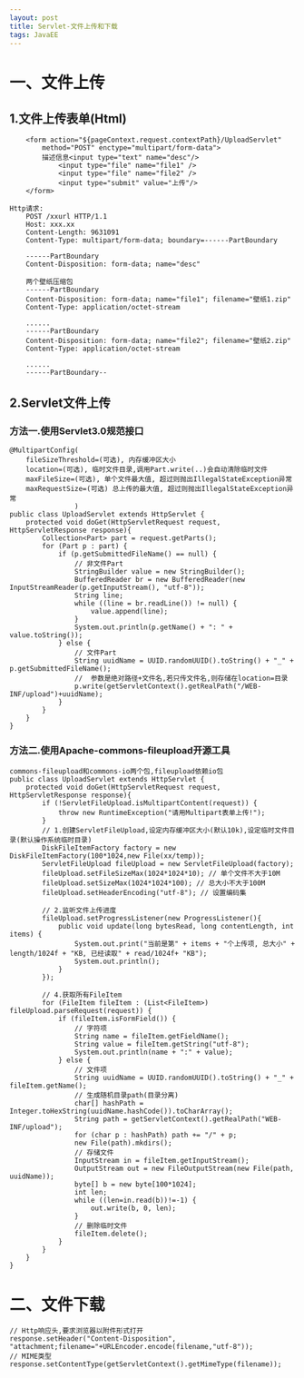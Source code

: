 ```yaml
---
layout: post
title: Servlet-文件上传和下载
tags: JavaEE
---
```

# 一、文件上传

## 1.文件上传表单(Html)
		<form action="${pageContext.request.contextPath}/UploadServlet" 
			method="POST" enctype="multipart/form-data">
			描述信息<input type="text" name="desc"/>
				<input type="file" name="file1" />
				<input type="file" name="file2" />
				<input type="submit" value="上传"/>
		</form>

	Http请求:
		POST /xxurl HTTP/1.1
		Host: xxx.xx
		Content-Length: 9631091
		Content-Type: multipart/form-data; boundary=------PartBoundary

		------PartBoundary
		Content-Disposition: form-data; name="desc"

		两个壁纸压缩包
		------PartBoundary
		Content-Disposition: form-data; name="file1"; filename="壁纸1.zip"
		Content-Type: application/octet-stream

		......
		------PartBoundary
		Content-Disposition: form-data; name="file2"; filename="壁纸2.zip"
		Content-Type: application/octet-stream

		......
		------PartBoundary--

## 2.Servlet文件上传

### 方法一.使用Servlet3.0规范接口	
	@MultipartConfig(
		fileSizeThreshold=(可选), 内存缓冲区大小
		location=(可选), 临时文件目录,调用Part.write(..)会自动清除临时文件
		maxFileSize=(可选), 单个文件最大值, 超过则抛出IllegalStateException异常
		maxRequestSize=(可选) 总上传的最大值, 超过则抛出IllegalStateException异常
					)
	public class UploadServlet extends HttpServlet {
		protected void doGet(HttpServletRequest request, HttpServletResponse response){
			Collection<Part> part = request.getParts();
			for (Part p : part) {
				if (p.getSubmittedFileName() == null) {
					// 非文件Part
					StringBuilder value = new StringBuilder();
					BufferedReader br = new BufferedReader(new InputStreamReader(p.getInputStream(), "utf-8"));
					String line;
					while ((line = br.readLine()) != null) {
						value.append(line);
					}
					System.out.println(p.getName() + ": " + value.toString());
				} else {
					// 文件Part
					String uuidName = UUID.randomUUID().toString() + "_" + p.getSubmittedFileName();
					//  参数是绝对路径+文件名,若只传文件名,则存储在location=目录
					p.write(getServletContext().getRealPath("/WEB-INF/upload")+uuidName);
				}		
			}
		}
	}
		
### 方法二.使用Apache-commons-fileupload开源工具
	commons-fileupload和commons-io两个包,fileupload依赖io包	
	public class UploadServlet extends HttpServlet {
		protected void doGet(HttpServletRequest request, HttpServletResponse response){
			if (!ServletFileUpload.isMultipartContent(request)) {
				throw new RuntimeException("请用Multipart表单上传!");
			}
			// 1.创建ServletFileUpload,设定内存缓冲区大小(默认10k),设定临时文件目录(默认操作系统临时目录)
			DiskFileItemFactory factory = new DiskFileItemFactory(100*1024,new File(xx/temp));
			ServletFileUpload fileUpload = new ServletFileUpload(factory);
			fileUpload.setFileSizeMax(1024*1024*10); // 单个文件不大于10M
			fileUpload.setSizeMax(1024*1024*100); // 总大小不大于100M
			fileUpload.setHeaderEncoding("utf-8"); // 设置编码集

			// 2.监听文件上传进度
			fileUpload.setProgressListener(new ProgressListener(){
				public void update(long bytesRead, long contentLength, int items) {
					System.out.print("当前是第" + items + "个上传项, 总大小" + length/1024f + "KB, 已经读取" + read/1024f+ "KB");		
					System.out.println();
				}
			});

			// 4.获取所有FileItem
			for (FileItem fileItem : (List<FileItem>) fileUpload.parseRequest(request)) {
				if (fileItem.isFormField()) {
					// 字符项
					String name = fileItem.getFieldName();
					String value = fileItem.getString("utf-8");
					System.out.println(name + ":" + value);
				} else {
					// 文件项
					String uuidName = UUID.randomUUID().toString() + "_" + fileItem.getName();					
					// 生成随机目录path(目录分离)
					char[] hashPath = Integer.toHexString(uuidName.hashCode()).toCharArray();
					String path = getServletContext().getRealPath("WEB-INF/upload");
					for (char p : hashPath)	path += "/" + p;
					new File(path).mkdirs();
					// 存储文件
					InputStream in = fileItem.getInputStream();
					OutputStream out = new FileOutputStream(new File(path, uuidName));
					byte[] b = new byte[100*1024];
					int len;
					while ((len=in.read(b))!=-1) {
						out.write(b, 0, len);
					}
					// 删除临时文件
					fileItem.delete();
				}
			}
		}
	}
	
# 二、文件下载
	// Http响应头,要求浏览器以附件形式打开
	response.setHeader("Content-Disposition", "attachment;filename="+URLEncoder.encode(filename,"utf-8"));
	// MIME类型
	response.setContentType(getServletContext().getMimeType(filename));